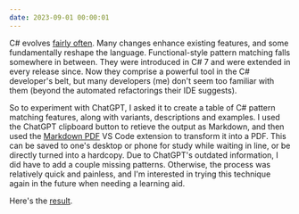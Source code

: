 ```yaml
---
date: 2023-09-01 00:00:01
---
```


C# evolves [fairly often](https://learn.microsoft.com/en-us/dotnet/csharp/whats-new/csharp-version-history). Many changes enhance existing features, and some fundamentally reshape the language. Functional-style pattern matching falls somewhere in between. They were introduced in C# 7 and were extended in every release since. Now they comprise a powerful tool in the C# developer's belt, but many developers (me) don't seem too familiar with them (beyond the automated refactorings their IDE suggests).

So to experiment with ChatGPT, I asked it to create a table of C# pattern matching features, along with variants, descriptions and examples. I used the ChatGPT clipboard button to retieve the output as Markdown, and then used the [Markdown PDF](https://marketplace.visualstudio.com/items?itemName=yzane.markdown-pdf) VS Code extension to transform it into a PDF. This can be saved to one's desktop or phone for study while waiting in line, or be directly turned into a hardcopy. Due to ChatGPT's outdated information, I did have to add a couple missing patterns. Otherwise, the process was relatively quick and painless, and I'm interested in trying this technique again in the future when needing a learning aid.

Here's the [result](/assets/attachments/csharp-patterns-cheatsheet.pdf).
